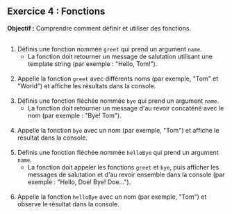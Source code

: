 ## Exercice 4 : Fonctions
**Objectif :** Comprendre comment définir et utiliser des fonctions.
<br /><br />
1. Définis une fonction nommée `greet` qui prend un argument `name`.
    - La fonction doit retourner un message de salutation utilisant une template string (par exemple : "Hello, Tom!").
<br /><br />
2. Appelle la fonction `greet` avec différents noms (par exemple, "Tom" et "World") et affiche les résultats dans la console.
<br /><br />
3. Définis une fonction fléchée nommée `bye` qui prend un argument `name`.
    - La fonction doit retourner un message d'au revoir concaténé avec le nom (par exemple : "Bye! Tom").
<br /><br />
4. Appelle la fonction `bye` avec un nom (par exemple, "Tom") et affiche le résultat dans la console.
<br /><br />
5. Définis une fonction fléchée nommée `helloBye` qui prend un argument `name`.
    - La fonction doit appeler les fonctions `greet` et `bye`, puis afficher les messages de salutation et d'au revoir ensemble dans la console (par exemple : "Hello, Doe! Bye! Doe...").
<br /><br />
6. Appelle la fonction `helloBye` avec un nom (par exemple, "Tom") et observe le résultat dans la console.
